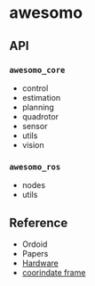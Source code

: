 # awesomo

## API
### `awesomo_core`
- control
- estimation
- planning
- quadrotor
- sensor
- utils
- vision

### `awesomo_ros`
- nodes
- utils

## Reference
- Ordoid
- Papers
- [Hardware](#docs/reference/hardware)
- [coorindate frame](#docs/reference/coordinate_frame)
